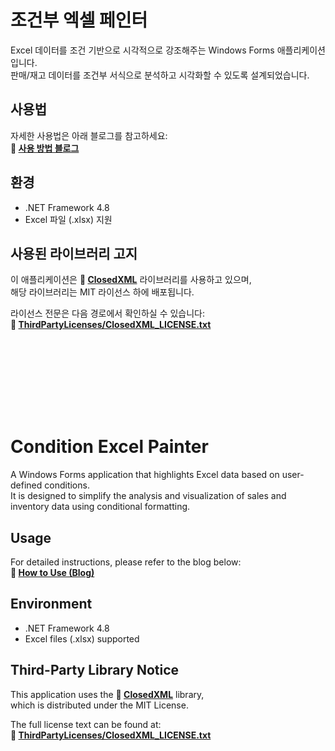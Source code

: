 # 조건부 엑셀 페인터

Excel 데이터를 조건 기반으로 시각적으로 강조해주는 Windows Forms 애플리케이션입니다.  
판매/재고 데이터를 조건부 서식으로 분석하고 시각화할 수 있도록 설계되었습니다.

## 사용법

자세한 사용법은 아래 블로그를 참고하세요:  
**🔗 [사용 방법 블로그](https://growndombo.tistory.com/7)**

## 환경

- .NET Framework 4.8
- Excel 파일 (.xlsx) 지원

## 사용된 라이브러리 고지

이 애플리케이션은 **🔗 [ClosedXML](https://github.com/ClosedXML/ClosedXML)** 라이브러리를 사용하고 있으며,  
해당 라이브러리는 MIT 라이선스 하에 배포됩니다.

라이선스 전문은 다음 경로에서 확인하실 수 있습니다:  
**🔗 [ThirdPartyLicenses/ClosedXML_LICENSE.txt](./GDombo_ConditionExcelPainter/GDombo_ConditionExcelPainter/GDombo_ConditionExcelPainter/Installers/ThirdPartyLicenses/ClosedXML_LICENSE.txt)**

<br><br>
---
<br><br>

# Condition Excel Painter

A Windows Forms application that highlights Excel data based on user-defined conditions.  
It is designed to simplify the analysis and visualization of sales and inventory data using conditional formatting.

## Usage

For detailed instructions, please refer to the blog below:  
**🔗 [How to Use (Blog)](https://growndombo.tistory.com/7)**

## Environment

- .NET Framework 4.8
- Excel files (.xlsx) supported

## Third-Party Library Notice

This application uses the **🔗 [ClosedXML](https://github.com/ClosedXML/ClosedXML)** library,  
which is distributed under the MIT License.

The full license text can be found at:  
**🔗 [ThirdPartyLicenses/ClosedXML_LICENSE.txt](./GDombo_ConditionExcelPainter/GDombo_ConditionExcelPainter/GDombo_ConditionExcelPainter/Installers/ThirdPartyLicenses/ClosedXML_LICENSE.txt)**
